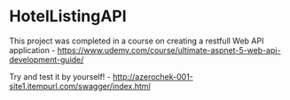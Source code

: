 # HotelListingAPI

This project was completed in a course on creating a restfull Web API application - https://www.udemy.com/course/ultimate-aspnet-5-web-api-development-guide/

Try and test it by yourself! - http://azerochek-001-site1.itempurl.com/swagger/index.html
